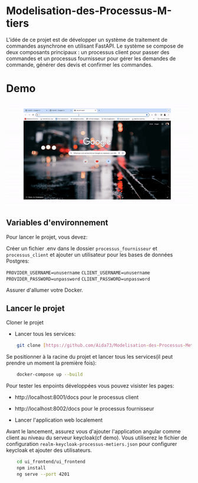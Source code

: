 # Modelisation-des-Processus-M-tiers

L'idée de ce projet est de développer un système de traitement de commandes asynchrone en utilisant FastAPI. Le système se compose de deux composants principaux : un processus client pour passer des commandes et un processus fournisseur pour gérer les demandes de commande, générer des devis et confirmer les commandes.

# Demo

![Page_Web](/screenshots/demo.gif?raw=true)

## Variables d'environnement

Pour lancer le projet, vous devez:

Créer un fichier .env dans le dossier `processus_fournisseur` et `processus_client`  et ajouter un utilisateur pour les bases de données Postgres:

`PROVIDER_USERNAME=unusername` `CLIENT_USERNAME=unusername`
`PROVIDER_PASSWORD=unpassword` `CLIENT_PASSWORD=unpassword`

Assurer d'allumer votre Docker.

    
## Lancer le projet

Cloner le projet

- Lancer tous les services:

```bash
    git clone [https://github.com/Aida73/Modelisation-des-Processus-Metiers.git](https://github.com/Aida73/Modelisation-des-Processus-Metiers.git)
```

Se positionner à la racine du projet et lancer tous les services(il peut prendre un moment la première fois):

```bash
    docker-compose up --build
```
Pour tester les enpoints développées vous pouvez visister les pages:
- http://localhost:8001/docs pour le processus client
- http://localhost:8002/docs pour le processus fournisseur

- Lancer l'application web localement

Avant le lancement, assurez vous d'ajouter l'application angular comme client au niveau du serveur keycloak(cf demo). Vous utiliserez le fichier de configuration `realm-keycloak-processus-metiers.json` pour configurer keycloak et ajouter des utilisateurs.

```bash
    cd ui_frontend/ui_frontend
    npm install
    ng serve --port 4201
```


